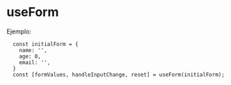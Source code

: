 # useForm

Ejemplo:
```
  const initialForm = {
    name: '',
    age: 0,
    email: '',
  }
  const [formValues, handleInputChange, reset] = useForm(initialForm);
```